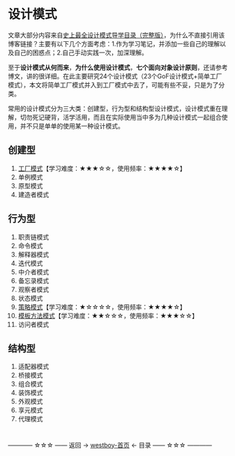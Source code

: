 # 设计模式

文章大部分内容来自[史上最全设计模式导学目录（完整版）](https://blog.csdn.net/lovelion/article/details/17517213)，为什么不直接引用该博客链接？主要有以下几个方面考虑：1.作为学习笔记，并添加一些自己的理解以及自己的困惑点；2.自己手动实践一次，加深理解。

至于**设计模式从何而来**，**为什么使用设计模式**，**七个面向对象设计原则**，还请参考博文，讲的很详细。在此主要研究24个设计模式（23个GoF设计模式+简单工厂模式），本文将简单工厂模式并入到工厂模式中去了，可能有些不妥，只是为了分类。

常用的设计模式分为三大类：创建型，行为型和结构型设计模式，设计模式重在理解，切勿死记硬背，活学活用，而且在实际使用当中多为几种设计模式一起组合使用，并不只是单单的使用某一种设计模式。

## 创建型

1. [工厂模式](工厂模式.md)【学习难度：★★★☆☆，使用频率：★★★★☆】
2. 单例模式
3. 原型模式
4. 建造者模式

## 行为型

1. 职责链模式
2. 命令模式
3. 解释器模式
4. 迭代模式
5. 中介者模式
6. 备忘录模式
7. 观察者模式
8. 状态模式
9. [策略模式](策略模式.md)【学习难度：★☆☆☆☆，使用频率：★★★★☆】
10. [模板方法模式](模板方法.md)【学习难度：★★☆☆☆，使用频率：★★★☆☆】
11. 访问者模式

## 结构型

1. 适配器模式
2. 桥接模式
3. 组合模式
4. 装饰模式
5. 外观模式
6. 享元模式
7. 代理模式

#
———— ☆☆☆ —— 返回 -> [westboy-首页](../../../README.md) <- 目录 —— ☆☆☆ ————